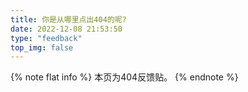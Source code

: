 ```yaml
---
title: 你是从哪里点出404的呢?
date: 2022-12-08 21:53:50
type: "feedback"
top_img: false
---
```

{% note flat info %}
本页为404反馈贴。
{% endnote %}